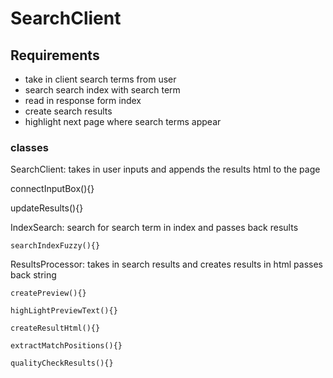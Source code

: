 # SearchClient

## Requirements

- take in client search terms from user
- search search index with search term
- read in response form index
- create search results
- highlight next page where search terms appear

### classes

SearchClient:
takes in user inputs and appends the results html to the page

  connectInputBox(){}

  updateResults(){}

IndexSearch:
search for search term in index and passes back results

    searchIndexFuzzy(){}


ResultsProcessor:
takes in search results and creates results in html passes back string

    createPreview(){}

    highLightPreviewText(){}

    createResultHtml(){}

    extractMatchPositions(){}

    qualityCheckResults(){}
